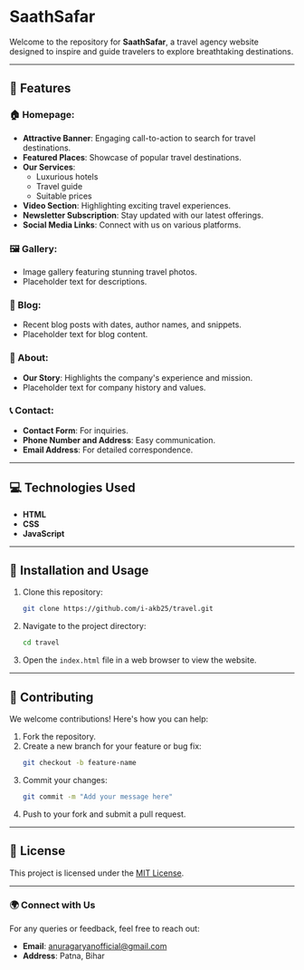 # SaathSafar 

Welcome to the repository for **SaathSafar**, a travel agency website designed to inspire and guide travelers to explore breathtaking destinations.

---

## 🌟 Features

### 🏠 Homepage:
- **Attractive Banner**: Engaging call-to-action to search for travel destinations.
- **Featured Places**: Showcase of popular travel destinations.
- **Our Services**:
  - Luxurious hotels
  - Travel guide
  - Suitable prices
- **Video Section**: Highlighting exciting travel experiences.
- **Newsletter Subscription**: Stay updated with our latest offerings.
- **Social Media Links**: Connect with us on various platforms.

### 🖼️ Gallery:
- Image gallery featuring stunning travel photos.
- Placeholder text for descriptions.

### 📝 Blog:
- Recent blog posts with dates, author names, and snippets.
- Placeholder text for blog content.

### 📖 About:
- **Our Story**: Highlights the company's experience and mission.
- Placeholder text for company history and values.

### 📞 Contact:
- **Contact Form**: For inquiries.
- **Phone Number and Address**: Easy communication.
- **Email Address**: For detailed correspondence.

---

## 💻 Technologies Used
- **HTML**
- **CSS**
- **JavaScript**

---

## 🚀 Installation and Usage
1. Clone this repository:
   ```bash
   git clone https://github.com/i-akb25/travel.git
   ```
2. Navigate to the project directory:
   ```bash
   cd travel
   ```
3. Open the `index.html` file in a web browser to view the website.

---

## 🤝 Contributing
We welcome contributions! Here's how you can help:
1. Fork the repository.
2. Create a new branch for your feature or bug fix:
   ```bash
   git checkout -b feature-name
   ```
3. Commit your changes:
   ```bash
   git commit -m "Add your message here"
   ```
4. Push to your fork and submit a pull request.

---

## 📜 License
This project is licensed under the [MIT License](LICENSE).

---

### 🌍 Connect with Us
For any queries or feedback, feel free to reach out:
- **Email**: anuragaryanofficial@gmail.com
- **Address**: Patna, Bihar
